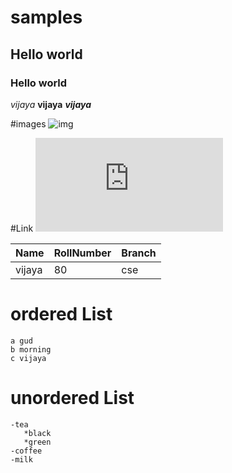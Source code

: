 # samples
## Hello world
### Hello world
*vijaya*
**vijaya**
***vijaya***

#images
![img](https://tse1.mm.bing.net/th?id=OIP.iwQVPx55GYfMrifarWM2VgHaEK&pid=Api&P=0&w=268&h=151)

#Link
![Link](https://github.com/fournotfourerror/task-2-giet/blob/main/README.md)

| Name | RollNumber |Branch|
|------|------------|------|
|vijaya| 80| cse|

# ordered List
    a gud
    b morning
    c vijaya

# unordered List
    -tea
       *black
       *green
    -coffee
    -milk
